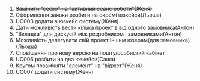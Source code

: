1. ~~Замінити "сесію" на "активний сеанс роботи"(Женя)~~
2. ~~Оформлення заявки розбити на окремі юзкейси(Льоша)~~
3. UC003 додати в юзкейс систему(Женя)
4. Дати можливість вести кілька проектів від одного замовника(Антон)
5. "Вкладка" для дискусій між розробником і замовниками(Антон)
6. Можливість делегувати свій проект іншим юзерам(для замовника)(Льоша)
7. Сповіщення про нову версію на пошту/особистий кабінет
8. UC006 розбити на два юзкейси(Саша)
9. Кругом позаміняти "елемент" на "віджет"(Женя)
10. UC007 додати систему(Женя)
